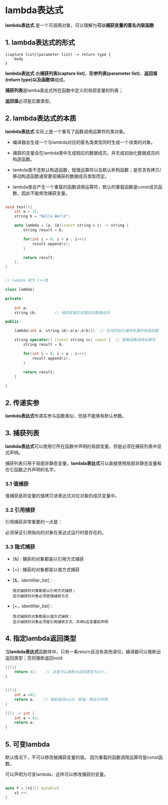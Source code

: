 # lambda表达式

**lambda表达式** 是一个可调用对象，可以理解为**可以捕获变量的匿名内联函数**


## 1. lambda表达式的形式

```
[capture list](parameter list) -> return type {
    body
}
```

**lambda表达式** 由**捕获列表(capture list)**，**形参列表(parameter list)**，**返回值(return type)**以及**函数体**组成。

**捕获列表**是lamba表达式所在函数中定义的局部变量的列表；

**返回值**必须是后置类型。

## 2. lambda表达式的本质

**lambda表达式** 实际上是一个重写了函数调用运算符的类对象。

- 编译器会生成一个与lambda对应的匿名类类型同时生成一个该类的对象。

- 捕获的变量会在lambda类中生成相应的数据成员，并生成初始化数据成员的构造函数。

- lambda类不含默认构造函数，赋值运算符以及默认析构函数；是否含有拷贝/移动构造函数通常要视捕获的数据成员类型而定。

- lambda类会产生一个重载的函数调用运算符，默认的重载函数是const成员函数，因此不能修改捕获变量。


```c++

void test(){
    int a = 11;
    string b = "Hello World";

    auto lambda = [a, &b](const string & c) -> string {
        string result = b;

        for(int i = 0; i < a ; i++){
            result.append(c);
        }

        return result;
    };
}


// lambda 转为 C++类

class lambda{

private:
    
    int a;
    string &b;        // 捕获变量生成相应的数据成员

public:

    lambda(int a, string &b):a(a),b(b){}  // 生成初始化捕获变量的构造函数

    string operator() (const string &c) const {  // 重载函数调用运算符
        string result = b;

        for(int i = 0; i < a ; i++){
            result.append(c);
        }

        return result;
    }

}


```



## 2. 传递实参

**lambda表达式**传递实参与函数类似，但是不能够有默认参数。

## 3. 捕获列表

**lambda表达式**可以使用它所在函数中声明的局部变量，但是必须在捕获列表中显式声明。

捕获列表只用于局部非静态变量，**lambda表达式**可以直接使用局部非静态变量和在它函数之外声明的名字。

### 3.1 值捕获

值捕获是将变量的值拷贝进表达式对应对象的成员变量中。

### 3.2 引用捕获

引用捕获非常重要的一点是：

必须保证引用指向的对象在表达式运行时是存在的。

### 3.3 隐式捕获

- [&]  : 捕获的对象都是以引用方式捕获

- [=]  : 捕获的对象都是以值方式捕获

- [&，identifier_list] : 
  
      隐式捕获的对象都是以引用方式捕获；
      显示捕获的对象必须是值捕获方式

- [=，identifier_list] : 
  
      隐式捕获的对象都是以值方式捕获；
      显示捕获的对象必须是引用捕获方式，并用&在变量前声明

## 4. 指定lambda返回类型

当**lambda表达式**函数体中，只有一条return且没有其他语句，编译器可以推断出返回类型；否则推断返回void

```c++
[](){
    return 42;    // 这里可以推断出返回类型为int；
}


[](){
    int a =42;
    return a;    // 推断返回void，报错，需显示声明
}

[]() -> int {
    int a = 42;
    return a;
}


```


## 5. 可变lambda

默认情况下，不可以修改被捕获变量的值。
因为重载的函数调用运算符是const函数。

可以声明为可变lambda，这样可以修改捕获的变量。

```c++

auto f = [v1]() mutable{
    v1 ++:
}
```

    







